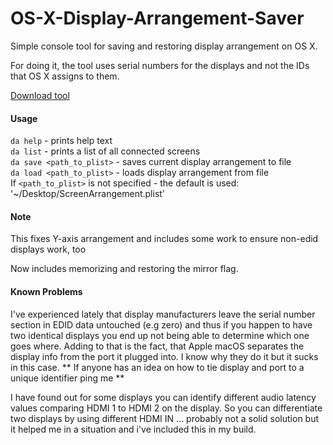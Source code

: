 OS-X-Display-Arrangement-Saver
==============================

Simple console tool for saving and restoring display arrangement on OS X.

For doing it, the tool uses serial numbers for the displays and not the IDs that OS X assigns to them.

[Download tool](https://github.com/archetrix/OS-X-Display-Arrangement-Saver/releases)

#### Usage 

`da help` - prints help text <br />
`da list` - prints a list of all connected screens <br />
`da save <path_to_plist>` - saves current display arrangement to file <br />
`da load <path_to_plist>` - loads display arrangement from file <br />
If `<path_to_plist>` is not specified - the default is used: '~/Desktop/ScreenArrangement.plist'

#### Note
This fixes Y-axis arrangement and includes some work to ensure non-edid displays work, too

Now includes memorizing and restoring the mirror flag.

#### Known Problems
I've experienced lately that display manufacturers leave the serial number section in EDID
data untouched (e.g zero) and thus if you happen to have two identical displays you end up
not being able to determine which one goes where.
Adding to that is the fact, that Apple macOS separates the display info from the port it
plugged into. I know why they do it but it sucks in this case.
** If anyone has an idea on how to tie display and port to a unique identifier ping me **

I have found out for some displays you can identify different audio latency values
comparing HDMI 1 to HDMI 2 on the display. So you can differentiate two displays by using
different HDMI IN ... probably not a solid solution but it helped me in a situation and
i've included this in my build.